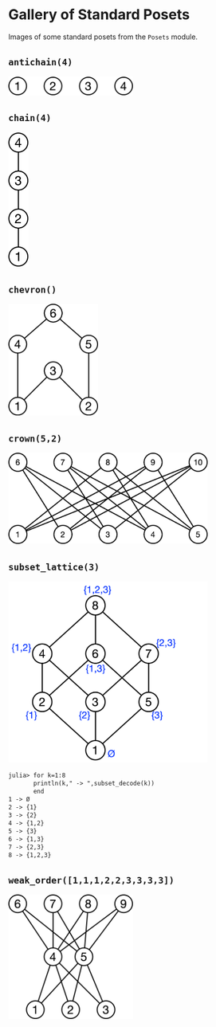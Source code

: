 # Gallery of Standard Posets

Images of some standard posets from the `Posets` module.

## `antichain(4)`

<img src="antichain.png" width="250">

## `chain(4)`

<img src="chain.png" width="40">

## `chevron()`

<img src="chevron.png" width="180">

## `crown(5,2)`

<img src="crown52.png" width="400">

## `subset_lattice(3)`

<img src="subset3.png" width="400">

```
julia> for k=1:8
       println(k," -> ",subset_decode(k))
       end
1 -> Ø
2 -> {1}
3 -> {2}
4 -> {1,2}
5 -> {3}
6 -> {1,3}
7 -> {2,3}
8 -> {1,2,3}
```


## `weak_order([1,1,1,2,2,3,3,3,3])`

<img src="weak.png" width="250">
